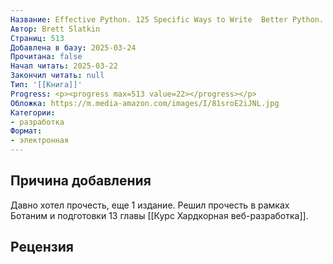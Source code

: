 ```yaml
---
Название: Effective Python. 125 Specific Ways to Write  Better Python. 3 edition
Автор: Brett Slatkin
Страниц: 513
Добавлена в базу: 2025-03-24
Прочитана: false
Начал читать: 2025-03-22
Закончил читать: null
Тип: '[[Книга]]'
Progress: <p><progress max=513 value=22></progress></p>
Обложка: https://m.media-amazon.com/images/I/81sroE2iJNL.jpg
Категории:
- разработка
Формат:
- электронная
---
```

## Причина добавления

Давно хотел прочесть, еще 1 издание. Решил прочесть в рамках Ботаним и подготовки 13 главы [[Курс Хардкорная веб-разработка]].

## Рецензия